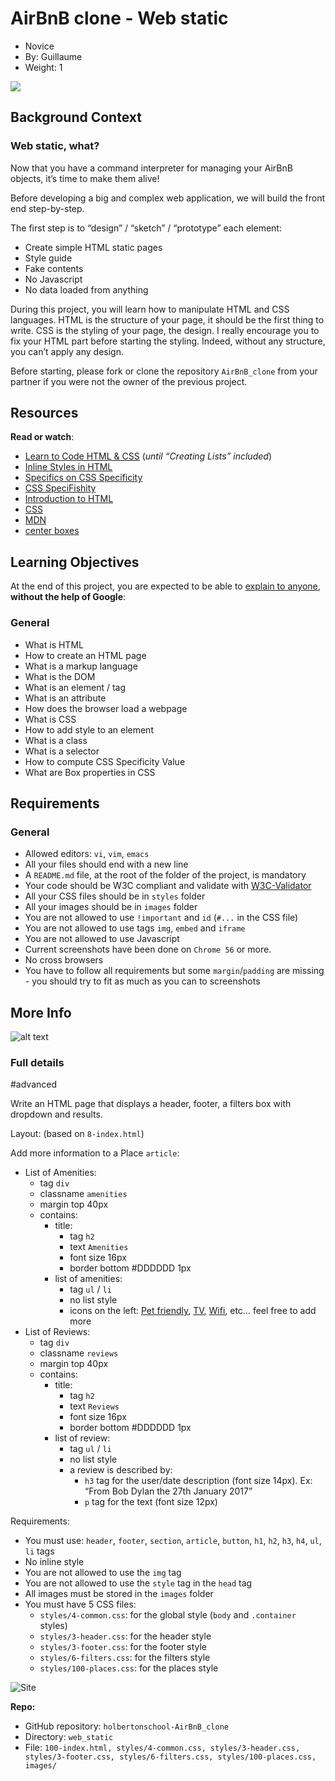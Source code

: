 # AirBnB clone - Web static

-   Novice
-   By:  Guillaume
-   Weight:  1

![](https://holbertonintranet.s3.amazonaws.com/uploads/medias/2021/9/135ef103cf7ed150c9760aadc66844113dfc3d35.gif?X-Amz-Algorithm=AWS4-HMAC-SHA256&X-Amz-Credential=AKIARDDGGGOU5BHMTQX4%2F20221026%2Fus-east-1%2Fs3%2Faws4_request&X-Amz-Date=20221026T040912Z&X-Amz-Expires=86400&X-Amz-SignedHeaders=host&X-Amz-Signature=4d6975ea788f3cc27caec12102aa0461f63476af24b60c1e4803a5a81bb8574c)

## Background Context

### Web static, what?

Now that you have a command interpreter for managing your AirBnB objects, it’s time to make them alive!

Before developing a big and complex web application, we will build the front end step-by-step.

The first step is to “design” / “sketch” / “prototype” each element:

-   Create simple HTML static pages
-   Style guide
-   Fake contents
-   No Javascript
-   No data loaded from anything

During this project, you will learn how to manipulate HTML and CSS languages. HTML is the structure of your page, it should be the first thing to write. CSS is the styling of your page, the design. I really encourage you to fix your HTML part before starting the styling. Indeed, without any structure, you can’t apply any design.

Before starting, please fork or clone the repository  `AirBnB_clone`  from your partner if you were not the owner of the previous project.

## Resources

**Read or watch**:

-   [Learn to Code HTML & CSS](https://intranet.hbtn.io/rltoken/9P868D9X6hKF-iPeuTjUMA "Learn to Code HTML & CSS")  (_until “Creating Lists” included_)
-   [Inline Styles in HTML](https://intranet.hbtn.io/rltoken/3w80rVNNceP13m7D52ma3Q "Inline Styles in HTML")
-   [Specifics on CSS Specificity](https://intranet.hbtn.io/rltoken/miNTDX58opEBx0EbOWPySw "Specifics on CSS Specificity")
-   [CSS SpeciFishity](https://intranet.hbtn.io/rltoken/JYH8gnHJXb7aF-y4xwFW4A "CSS SpeciFishity")
-   [Introduction to HTML](https://intranet.hbtn.io/rltoken/Jrc0YlYYAry_aRJBZB5v2Q "Introduction to HTML")
-   [CSS](https://intranet.hbtn.io/rltoken/mq0A1qZJs8J0SE5xyxODzg "CSS")
-   [MDN](https://intranet.hbtn.io/rltoken/8AWCJcUwO2UK5FFUb7G-iw "MDN")
-   [center boxes](https://intranet.hbtn.io/rltoken/CWYMpBgaImw4SPgfibG2eQ "center boxes")

## Learning Objectives

At the end of this project, you are expected to be able to  [explain to anyone](https://intranet.hbtn.io/rltoken/jTzHi5Wsmr55wY99p7gAFQ "explain to anyone"),  **without the help of Google**:

### General

-   What is HTML
-   How to create an HTML page
-   What is a markup language
-   What is the DOM
-   What is an element / tag
-   What is an attribute
-   How does the browser load a webpage
-   What is CSS
-   How to add style to an element
-   What is a class
-   What is a selector
-   How to compute CSS Specificity Value
-   What are Box properties in CSS

## Requirements

### General

-   Allowed editors:  `vi`,  `vim`,  `emacs`
-   All your files should end with a new line
-   A  `README.md`  file, at the root of the folder of the project, is mandatory
-   Your code should be W3C compliant and validate with  [W3C-Validator](https://intranet.hbtn.io/rltoken/cg3av28O6YAI9vZApf3zHg "W3C-Validator")
-   All your CSS files should be in  `styles`  folder
-   All your images should be in  `images`  folder
-   You are not allowed to use  `!important`  and  `id`  (`#...`  in the CSS file)
-   You are not allowed to use tags  `img`,  `embed`  and  `iframe`
-   You are not allowed to use Javascript
-   Current screenshots have been done on  `Chrome 56`  or more.
-   No cross browsers
-   You have to follow all requirements but some  `margin`/`padding`  are missing - you should try to fit as much as you can to screenshots

## More Info

![alt text](https://s3.amazonaws.com/intranet-projects-files/concepts/74/hbnb_step1.png)





### Full details

#advanced

Write an HTML page that displays a header, footer, a filters box with dropdown and results.

Layout: (based on  `8-index.html`)

Add more information to a Place  `article`:

-   List of Amenities:
    -   tag  `div`
    -   classname  `amenities`
    -   margin top 40px
    -   contains:
        -   title:
            -   tag  `h2`
            -   text  `Amenities`
            -   font size 16px
            -   border bottom #DDDDDD 1px
        -   list of amenities:
            -   tag  `ul`  /  `li`
            -   no list style
            -   icons on the left:  [Pet friendly](https://s3.amazonaws.com/intranet-projects-files/holbertonschool-higher-level_programming+/268/icon_pets.png "Pet friendly"),  [TV](https://s3.amazonaws.com/intranet-projects-files/holbertonschool-higher-level_programming+/268/icon_tv.png "TV"),  [Wifi](https://s3.amazonaws.com/intranet-projects-files/holbertonschool-higher-level_programming+/268/icon_wifi.png "Wifi"), etc… feel free to add more
-   List of Reviews:
    -   tag  `div`
    -   classname  `reviews`
    -   margin top 40px
    -   contains:
        -   title:
            -   tag  `h2`
            -   text  `Reviews`
            -   font size 16px
            -   border bottom #DDDDDD 1px
        -   list of review:
            -   tag  `ul`  /  `li`
            -   no list style
            -   a review is described by:
                -   `h3`  tag for the user/date description (font size 14px). Ex: “From Bob Dylan the 27th January 2017”
                -   `p`  tag for the text (font size 12px)

Requirements:

-   You must use:  `header`,  `footer`,  `section`,  `article`,  `button`,  `h1`,  `h2`,  `h3`,  `h4`,  `ul`,  `li`  tags
-   No inline style
-   You are not allowed to use the  `img`  tag
-   You are not allowed to use the  `style`  tag in the  `head`  tag
-   All images must be stored in the  `images`  folder
-   You must have 5 CSS files:
    -   `styles/4-common.css`: for the global style (`body`  and  `.container`  styles)
    -   `styles/3-header.css`: for the header style
    -   `styles/3-footer.css`: for the footer style
    -   `styles/6-filters.css`: for the filters style
    -   `styles/100-places.css`: for the places style

![Site](https://holbertonintranet.s3.amazonaws.com/uploads/medias/2020/9/0e0e57ed2baf9239cc87000a5f81b54011a924e9.png?X-Amz-Algorithm=AWS4-HMAC-SHA256&X-Amz-Credential=AKIARDDGGGOU5BHMTQX4%2F20221028%2Fus-east-1%2Fs3%2Faws4_request&X-Amz-Date=20221028T040939Z&X-Amz-Expires=86400&X-Amz-SignedHeaders=host&X-Amz-Signature=32ce32665754e532af616faa05e937101bb4cacf1f310dd473ad8ff1f45af45b)

**Repo:**

-   GitHub repository:  `holbertonschool-AirBnB_clone`
-   Directory:  `web_static`
-   File:  `100-index.html, styles/4-common.css, styles/3-header.css, styles/3-footer.css, styles/6-filters.css, styles/100-places.css, images/`